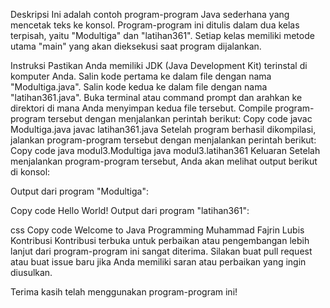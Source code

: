 
Deskripsi
Ini adalah contoh program-program Java sederhana yang mencetak teks ke konsol. Program-program ini ditulis dalam dua kelas terpisah, yaitu "Modultiga" dan "latihan361". Setiap kelas memiliki metode utama "main" yang akan dieksekusi saat program dijalankan.

Instruksi
Pastikan Anda memiliki JDK (Java Development Kit) terinstal di komputer Anda.
Salin kode pertama ke dalam file dengan nama "Modultiga.java".
Salin kode kedua ke dalam file dengan nama "latihan361.java".
Buka terminal atau command prompt dan arahkan ke direktori di mana Anda menyimpan kedua file tersebut.
Compile program-program tersebut dengan menjalankan perintah berikut:
Copy code
javac Modultiga.java
javac latihan361.java
Setelah program berhasil dikompilasi, jalankan program-program tersebut dengan menjalankan perintah berikut:
Copy code
java modul3.Modultiga
java modul3.latihan361
Keluaran
Setelah menjalankan program-program tersebut, Anda akan melihat output berikut di konsol:

Output dari program "Modultiga":

Copy code
Hello World!
Output dari program "latihan361":

css
Copy code
Welcome to Java Programming Muhammad Fajrin Lubis
Kontribusi
Kontribusi terbuka untuk perbaikan atau pengembangan lebih lanjut dari program-program ini sangat diterima. Silakan buat pull request atau buat issue baru jika Anda memiliki saran atau perbaikan yang ingin diusulkan.

Terima kasih telah menggunakan program-program ini!

